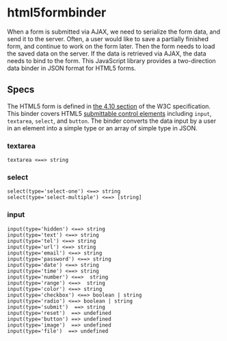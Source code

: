 # html5formbinder

When a form is submitted via AJAX, we need to serialize the form data, and send it to the server. Often, a user would like to save a partially finished form, and continue to work on the form later. Then the form needs to load the saved data on the server. If the data is retrieved via AJAX, the data needs to bind to the form. This JavaScript library provides a two-direction data binder in JSON format for HTML5 forms.

## Specs

The HTML5 form is defined in [the 4.10 section](http://www.w3.org/TR/html5/forms.html) of the W3C specification. This binder covers HTML5 [submittable control elements](https://www.w3.org/TR/html5/forms.html#category-submit) including `input`, `textarea`, `select`, and `button`. The binder converts the data input by a user in an element into a simple type or an array of simple type in JSON.

### textarea

```
textarea <==> string
```

### select

```
select(type='select-one') <==> string
select(type='select-multiple') <==> [string]
```

### input

```
input(type='hidden') <==> string
input(type='text') <==> string
input(type='tel') <==> string
input(type='url') <==> string
input(type='email') <==> string
input(type='password') <==> string
input(type='date') <==> string
input(type='time') <==> string
input(type='number') <==>  string
input(type='range') <==>  string
input(type='color') <==> string
input(type='checkbox') <==> boolean | string
input(type='radio') <==> boolean | string
input(type='submit')  ==> string
input(type='reset')  ==> undefined
input(type='button') ==> undefined 
input(type='image')  ==> undefined
input(type='file')  ==> undefined


```
